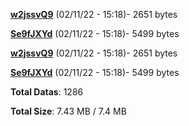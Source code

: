 [**w2jssvQ9**](/data/w2jssvQ9.txt) (02/11/22 - 15:18)- 2651 bytes

[**Se9fJXYd**](/data/Se9fJXYd.txt) (02/11/22 - 15:18)- 5499 bytes

[**w2jssvQ9**](/data/w2jssvQ9.txt) (02/11/22 - 15:18)- 2651 bytes

[**Se9fJXYd**](/data/Se9fJXYd.txt) (02/11/22 - 15:18)- 5499 bytes

**Total Datas**: 1286

**Total Size**: 7.43 MB / 7.4 MB